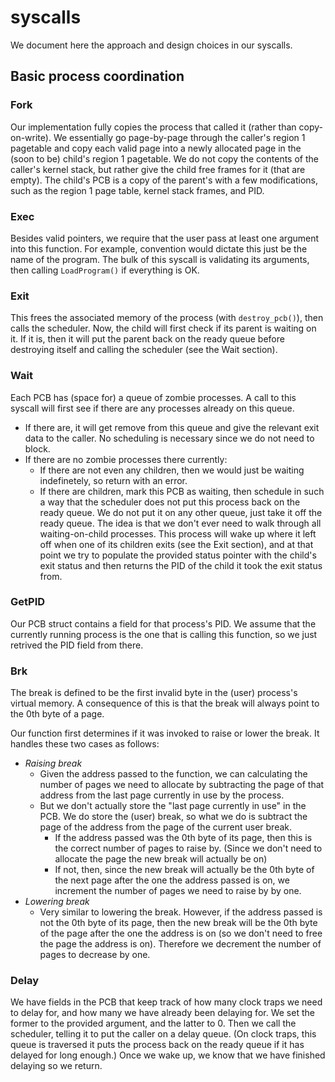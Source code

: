 # syscalls

We document here the approach and design choices in our syscalls.

## Basic process coordination

### Fork
Our implementation fully copies the process that called it (rather than copy-on-write).
We essentially go page-by-page through the caller's region 1 pagetable and copy each 
valid page into a newly allocated page in the (soon to be) child's region 1 pagetable.
We do not copy the contents of the caller's kernel stack, but rather give the child free
frames for it (that are empty). The child's PCB is a copy of the parent's with a few 
modifications, such as the region 1 page table, kernel stack frames, and PID.

### Exec
Besides valid pointers, we require that the user pass at least one argument into this 
function. For example, convention would dictate this just be the name of the program. 
The bulk of this syscall is validating its arguments, then calling `LoadProgram()` if 
everything is OK.

### Exit
This frees the associated memory of the process (with `destroy_pcb()`), then calls the 
scheduler. Now, the child will first check if its parent is waiting on it. If it is, 
then it will put the parent back on the ready queue before destroying itself and 
calling the scheduler (see the Wait section).

### Wait
Each PCB has (space for) a queue of zombie processes. A call to this syscall will first
see if there are any processes already on this queue. 
- If there are, it will get remove from this queue and give the relevant exit data to 
the caller. No scheduling is necessary since we do not need to block.
- If there are no zombie processes there currently:
    - If there are not even any children, then we would just be waiting indefinetely, so
    return with an error.
    - If there are children, mark this PCB as waiting, then schedule in such a way that 
    the scheduler does not put this process back on the ready queue. We do not put it 
    on any other queue, just take it off the ready queue. The idea is that we don't ever
    need to walk through all waiting-on-child processes. This process will wake up where 
    it left off when one of its children exits (see the Exit section), and at that point 
    we try to populate the provided status pointer with the child's exit status and then 
    returns the PID of the child it took the exit status from.

### GetPID
Our PCB struct contains a field for that process's PID. We assume that the 
currently running process is the one that is calling this function, so we just 
retrived the PID field from there.

### Brk
The break is defined to be the first invalid byte in the (user) process's virtual memory.
A consequence of this is that the break will always point to the 0th byte of a page.

Our function first determines if it was invoked to raise or lower the break. It handles these
two cases as follows:
- *Raising break*
    - Given the address passed to the function, we can calculating the number of pages 
    we need to allocate by subtracting the page of that address from the last page 
    currently in use by the process.
    - But we don't actually store the "last page currently in use" in the PCB. We do 
    store the (user) break, so what we do is subtract the page of the address from the 
    page of the current user break. 
        - If the address passed was the 0th byte of its page, then this is the correct 
        number of pages to raise by. (Since we don't need to allocate the page the new
        break will actually be on)
        - If not, then, since the new break will actually be the 0th byte of the next 
        page after the one the address passed is on, we increment the number of pages
        we need to raise by by one.
- *Lowering break*
    - Very similar to lowering the break. However, if the address passed is not the 0th 
    byte of its page, then the new break will be the 0th byte of the page after the one 
    the address is on (so we don't need to free the page the address is on). Therefore 
    we decrement the number of pages to decrease by one.
    
### Delay
We have fields in the PCB that keep track of how many clock traps we need to delay for, 
and how many we have already been delaying for. We set the former to the provided argument,
and the latter to 0. Then we call the scheduler, telling it to put the caller on a delay
queue. (On clock traps, this queue is traversed it puts the process back on the ready 
queue if it has delayed for long enough.) Once we wake up, we know that we have finished 
delaying so we return.

